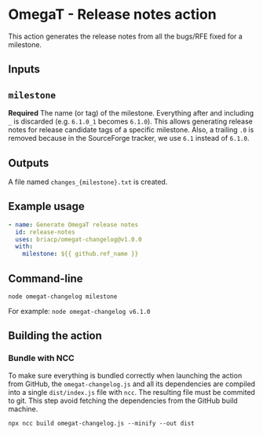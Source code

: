 # OmegaT - Release notes action

This action generates the release notes from all the bugs/RFE fixed for a milestone.

## Inputs

## `milestone`

**Required** The name (or tag) of the milestone. Everything after and including `_` is discarded (e.g. `6.1.0_1` becomes `6.1.0`). This allows generating release notes for release candidate tags of a specific milestone. Also, a trailing `.0` is removed because in the SourceForge tracker, we use `6.1` instead of `6.1.0`.

## Outputs

A file named `changes_{milestone}.txt` is created.

## Example usage

```yaml
- name: Generate OmegaT release notes
  id: release-notes
  uses: briacp/omegat-changelog@v1.0.0
  with:
    milestone: ${{ github.ref_name }}
```

## Command-line

```shell
node omegat-changelog milestone
```

For example: `node omegat-changelog v6.1.0`

## Building the action

### Bundle with NCC

To make sure everything is bundled correctly when launching the action from GitHub, the `omegat-changelog.js` and all its dependencies are compiled into a single `dist/index.js` file with `ncc`. The resulting file must be commited to git. This step avoid fetching the dependencies from the GitHub build machine.

```shell
npx ncc build omegat-changelog.js --minify --out dist
```
